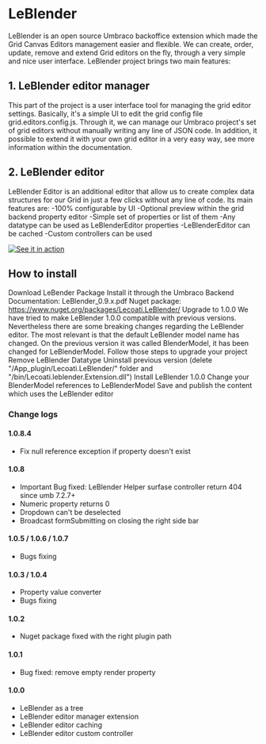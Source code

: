 # LeBlender

LeBlender is an open source Umbraco backoffice extension which made the Grid Canvas Editors management easier and flexible.
We can create, order, update, remove and extend Grid editors on the fly, through a very simple and nice user interface.
LeBlender project brings two main features:

## 1. LeBlender editor manager

This part of the project is a user interface tool for managing the grid editor settings.
Basically, it's a simple UI to edit the grid config file grid.editors.config.js. Through it, we can manage our Umbraco project's set of grid editors without manually writing any line of JSON code.
In addition, it possible to extend it with your own grid editor in a very easy way, see more information within the documentation.

## 2. LeBlender editor
LeBlender Editor is an additional editor that allow us to create complex data structures for our Grid in just a few clicks without any line of code.
Its main features are:
-100% configurable by UI
-Optional preview within the grid backend property editor
-Simple set of properties or list of them
-Any datatype can be used as LeBlenderEditor properties
-LeBlenderEditor can be cached
-Custom controllers can be used

[![See it in action](https://img.youtube.com/vi/gh_3bP8C28g/0.jpg)](https://www.youtube.com/watch?v=gh_3bP8C28g)

## How to install
Download LeBender Package
Install it through the Umbraco Backend
Documentation: LeBlender_0.9.x.pdf
Nuget package: https://www.nuget.org/packages/Lecoati.LeBlender/
Upgrade to 1.0.0
We have tried to make LeBlender 1.0.0 compatible with previous versions.
Nevertheless there are some breaking changes regarding the LeBlender editor. The most relevant is that the default LeBlender model name has changed. On the previous version it was called BlenderModel, it has been changed for LeBlenderModel.
Follow those steps to upgrade your project
Remove LeBlender Datatype
Uninstall previous version (delete "/App_plugin/Lecoati.LeBlender/" folder and "/bin/Lecoati.leblender.Extension.dll")
Install LeBlender 1.0.0
Change your BlenderModel references to LeBlenderModel
Save and publish the content which uses the LeBlender editor

### Change logs

#### 1.0.8.4
- Fix null reference exception if property doesn't exist

#### 1.0.8
- Important Bug fixed: LeBlender Helper surfase controller return 404 since umb 7.2.7+
- Numeric property returns 0
- Dropdown can't be deselected
- Broadcast formSubmitting on closing the right side bar

#### 1.0.5 / 1.0.6 / 1.0.7
- Bugs fixing

#### 1.0.3 / 1.0.4
- Property value converter
- Bugs fixing

#### 1.0.2
- Nuget package fixed with the right plugin path

#### 1.0.1
- Bug fixed: remove empty render property

#### 1.0.0
- LeBlender as a tree
- LeBlender editor manager extension
- LeBlender editor caching
- LeBlender editor custom controller
